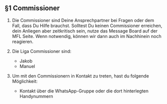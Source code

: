 ## §1 Commissioner

1. Die Commissioner sind Deine Ansprechpartner bei Fragen oder dem Fall, dass Du Hilfe brauchst. Solltest Du keinen Commissioner erreichen, dein Anliegen aber zeitkritisch sein, nutze das Message Board auf der MFL Seite. Wenn notwendig, können wir dann auch im Nachhinein noch reagieren.

2. Die Liga Commissioner sind:

   - Jakob
   - Manuel

3. Um mit den Commissionern in Kontakt zu treten, hast du folgende Möglichkeit:
   - Kontakt über die WhatsApp-Gruppe oder die dort hinterlegten Handynummern
